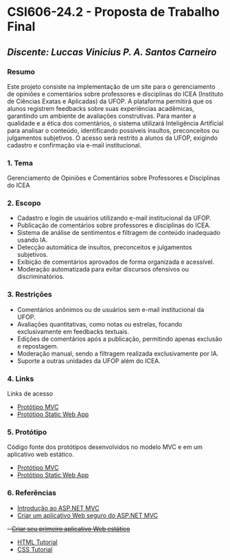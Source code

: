 ﻿# **CSI606-24.2 - Proposta de Trabalho Final**

## *Discente: Luccas Vinicius P. A. Santos Carneiro*

<!-- Descrever um resumo sobre o trabalho. -->

### Resumo

   Este projeto consiste na implementação de um site para o gerenciamento de opiniões e comentários sobre professores e disciplinas do ICEA (Instituto de Ciências Exatas e Aplicadas) da UFOP. A plataforma permitirá que os alunos registrem feedbacks sobre suas experiências acadêmicas, garantindo um ambiente de avaliações construtivas. Para manter a qualidade e a ética dos comentários, o sistema utilizará Inteligência Artificial para analisar o conteúdo, identificando possíveis insultos, preconceitos ou julgamentos subjetivos. O acesso será restrito a alunos da UFOP, exigindo cadastro e confirmação via e-mail institucional.

<!-- Apresentar o tema. -->
### 1. Tema

  Gerenciamento de Opiniões e Comentários sobre Professores e Disciplinas do ICEA

<!-- Descrever e limitar o escopo da aplicação. -->
### 2. Escopo

  - Cadastro e login de usuários utilizando e-mail institucional da UFOP.
  - Publicação de comentários sobre professores e disciplinas do ICEA.
  - Sistema de análise de sentimentos e filtragem de conteúdo inadequado usando IA.
  - Detecção automática de insultos, preconceitos e julgamentos subjetivos.
  - Exibição de comentários aprovados de forma organizada e acessível.
  - Moderação automatizada para evitar discursos ofensivos ou discriminatórios.

<!-- Apresentar restrições de funcionalidades e de escopo. -->
### 3. Restrições

  - Comentários anônimos ou de usuários sem e-mail institucional da UFOP.
  - Avaliações quantitativas, como notas ou estrelas, focando exclusivamente em feedbacks textuais.
  - Edições de comentários após a publicação, permitindo apenas exclusão e repostagem.
  - Moderação manual, sendo a filtragem realizada exclusivamente por IA.
  - Suporte a outras unidades da UFOP além do ICEA.

<!-- Construir alguns protótipos para a aplicação, disponibilizá-los no Github e descrever o que foi considerado. //-->

### 4. Links

  Links de acesso

  - [Protótipo MVC](https://luccascorp.azurewebsites.net/)
  - [Protótipo Static Web App](https://brave-stone-0c5a98610.4.azurestaticapps.net/)

 
### 5. Protótipo

  Código fonte dos protótipos desenvolvidos no modelo MVC e em um aplicativo web estático.

  - [Protótipo MVC](https://github.com/luccas00/WEB1_MVC)
  - [Protótipo Static Web App](https://github.com/luccas00/WEB1_StaticWebApp)
	

### 6. Referências

  - [Introdução ao ASP.NET MVC](https://learn.microsoft.com/pt-br/aspnet/mvc/overview/getting-started/introduction/getting-started)
  - [Criar um aplicativo Web seguro do ASP.NET MVC](https://learn.microsoft.com/pt-br/aspnet/mvc/overview/security/create-an-aspnet-mvc-5-web-app-with-email-confirmation-and-password-reset)
  
  ~~- [Criar seu primeiro aplicativo Web estático](https://learn.microsoft.com/pt-br/azure/static-web-apps/get-started-portal?tabs=vanilla-javascript&pivots=github)~~
  
  - [HTML Tutorial](https://www.w3schools.com/html/default.asp)
  - [CSS Tutorial](https://www.w3schools.com/css/default.asp)
